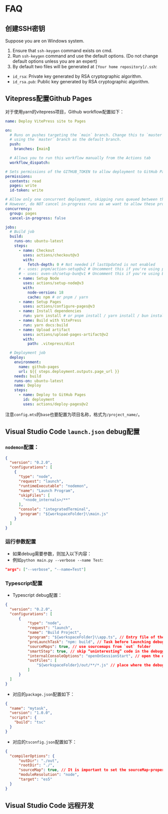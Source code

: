 # FAQ

## 创建SSH密钥

Suppose you are on Windows system.

1. Ensure that `ssh-keygen` command exists on cmd.
2. Run `ssh-keygen` command and use the default options. (Do not change default options unless you are an expert)
3. By default two files will be generated at `[Your home repository]/.ssh`: 
  - `id_rsa`: Private key generated by RSA cryptographic algorithm.
  - `id_rsa.pub`: Public key generated by RSA cryptographic algorithm.


## Vitepress配置Github Pages

对于使用yarn的vitepress项目，Github workflow配置如下：

``` yml
name: Deploy VitePress site to Pages

on:
  # Runs on pushes targeting the `main` branch. Change this to `master` if you're
  # using the `master` branch as the default branch.
  push:
    branches: [main]

  # Allows you to run this workflow manually from the Actions tab
  workflow_dispatch:

# Sets permissions of the GITHUB_TOKEN to allow deployment to GitHub Pages
permissions:
  contents: read
  pages: write
  id-token: write

# Allow only one concurrent deployment, skipping runs queued between the run in-progress and latest queued.
# However, do NOT cancel in-progress runs as we want to allow these production deployments to complete.
concurrency:
  group: pages
  cancel-in-progress: false

jobs:
  # Build job
  build:
    runs-on: ubuntu-latest
    steps:
      - name: Checkout
        uses: actions/checkout@v3
        with:
          fetch-depth: 0 # Not needed if lastUpdated is not enabled
      # - uses: pnpm/action-setup@v2 # Uncomment this if you're using pnpm
      # - uses: oven-sh/setup-bun@v1 # Uncomment this if you're using Bun
      - name: Setup Node
        uses: actions/setup-node@v3
        with:
          node-version: 18
          cache: npm # or pnpm / yarn
      - name: Setup Pages
        uses: actions/configure-pages@v3
      - name: Install dependencies
        run: yarn install # or pnpm install / yarn install / bun install / npm ci
      - name: Build with VitePress
        run: yarn docs:build
      - name: Upload artifact
        uses: actions/upload-pages-artifact@v2
        with:
          path: .vitepress/dist

  # Deployment job
  deploy:
    environment:
      name: github-pages
      url: ${{ steps.deployment.outputs.page_url }}
    needs: build
    runs-on: ubuntu-latest
    name: Deploy
    steps:
      - name: Deploy to GitHub Pages
        id: deployment
        uses: actions/deploy-pages@v2
```

注意`config.mts`的`base`也要配置为项目名称，格式为`/project_name/`。

## Visual Studio Code `launch.json` debug配置

### `nodemon`配置：

``` json
{
  "version": "0.2.0",
  "configurations": [
    {
      "type": "node",
      "request": "launch",
      "runtimeExecutable": "nodemon",
      "name": "Launch Program",
      "skipFiles": [
        "<node_internals>/**"
      ],
      "console": "integratedTerminal",
      "program": "${workspaceFolder}\\main.js"
    }
  ]
}
```

### 运行参数配置 

- 如果debug需要参数，则加入以下内容：
- 例如`python main.py --verbose --name Test`: 

``` json
"args": ["--verbose", "--name=Test"]
```

### Typescript配置

- Typescript debug配置：

``` json
{
  "version": "0.2.0",
  "configurations": [
      {
          "type": "node",
          "request": "launch",
          "name": "Build Project",
          "program": "${workspaceFolder}\\app.ts", // Entry file of the app
          "preLaunchTask": "npm: build", // Task before launching debug. Calls `build` script of package.json
          "sourceMaps": true, // use sourcemaps from `out` folder
          "smartStep": true, // skip “uninteresting” code in the debugger (e.g. compiled JS-files)
          "internalConsoleOptions": "openOnSessionStart", // open the debug console during a debugging session
          "outFiles": [
              "${workspaceFolder}/out/**/*.js" // place where the debugger looks for the sourceMap files
          ]
      }
  ]
}
```

- 对应的`package.json`配置如下：

``` json
{
  "name": "mytask",
  "version": "1.0.0",
  "scripts": {
    "build": "tsc"
  }
}
```

- 对应的`tsconfig.json`配置如下：

``` json
{
  "compilerOptions": {
      "outDir": "./out",
      "rootDir": "./",
      "sourceMap": true, // It is important to set the sourceMap-property to true. Sourcemap files are required to map the TypeScript code to the JavaScript code in the debugger later.
      "moduleResolution": "node",
      "target": "es5"
  }
}
```

## Visual Studio Code 远程开发

